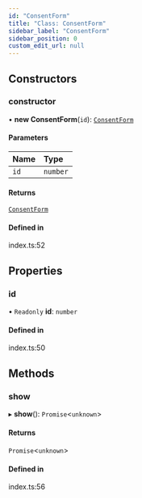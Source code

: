 ```yaml
---
id: "ConsentForm"
title: "Class: ConsentForm"
sidebar_label: "ConsentForm"
sidebar_position: 0
custom_edit_url: null
---
```


## Constructors

### constructor

• **new ConsentForm**(`id`): [`ConsentForm`](ConsentForm.md)

#### Parameters

| Name | Type |
| :------ | :------ |
| `id` | `number` |

#### Returns

[`ConsentForm`](ConsentForm.md)

#### Defined in

index.ts:52

## Properties

### id

• `Readonly` **id**: `number`

#### Defined in

index.ts:50

## Methods

### show

▸ **show**(): `Promise`<`unknown`\>

#### Returns

`Promise`<`unknown`\>

#### Defined in

index.ts:56
